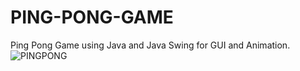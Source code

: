 # PING-PONG-GAME
Ping Pong Game using Java and Java Swing for GUI and Animation.
![PINGPONG](https://user-images.githubusercontent.com/70106103/176351221-2c6b392d-41f8-4dfe-bb3e-f7e314746c72.png)


